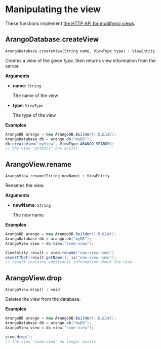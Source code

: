 <!-- don't edit here, it's from https://@github.com/arangodb/arangodb-java-driver.git / docs/Drivers/ -->
# Manipulating the view

These functions implement
[the HTTP API for modifying views](../../../..//HTTP/Views/Modifying.html).

## ArangoDatabase.createView

```
ArangoDatabase.createView(String name, ViewType type) : ViewEntity
```

Creates a view of the given _type_, then returns view information from the server.

**Arguments**

- **name**: `String`

  The name of the view

- **type**: `ViewType`

  The type of the view

**Examples**

```Java
ArangoDB arango = new ArangoDB.Builder().build();
ArangoDatabase db = arango.db("myDB");
db.createView("myView", ViewType.ARANGO_SEARCH);
// the view "potatos" now exists
```

## ArangoView.rename

```
ArangoView.rename(String newName) : ViewEntity
```

Renames the view.

**Arguments**

- **newName**: `String`

  The new name

**Examples**

```Java
ArangoDB arango = new ArangoDB.Builder().build();
ArangoDatabase db = arango.db("myDB");
ArangoView view = db.view("some-view");

ViewEntity result = view.rename("new-view-name")
assertThat(result.getName(), is("new-view-name");
// result contains additional information about the view
```

## ArangoView.drop

```
ArangoView.drop() : void
```

Deletes the view from the database.

**Examples**

```Java
ArangoDB arango = new ArangoDB.Builder().build();
ArangoDatabase db = arango.db("myDB");
ArangoView view = db.view("some-view");

view.drop();
// the view "some-view" no longer exists
```
